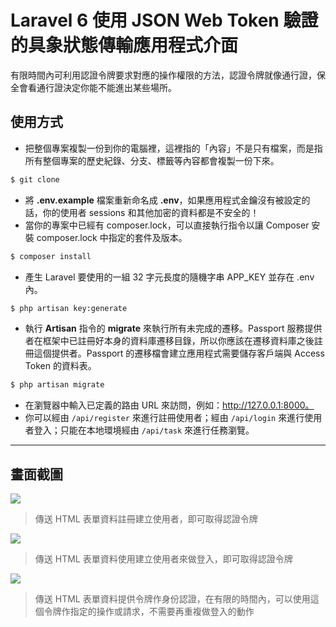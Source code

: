 # Laravel 6 使用 JSON Web Token 驗證的具象狀態傳輸應用程式介面

有限時間內可利用認證令牌要求對應的操作權限的方法，認證令牌就像通行證，保全會看通行證決定你能不能進出某些場所。

## 使用方式
- 把整個專案複製一份到你的電腦裡，這裡指的「內容」不是只有檔案，而是指所有整個專案的歷史紀錄、分支、標籤等內容都會複製一份下來。
```sh
$ git clone
```
- 將 __.env.example__ 檔案重新命名成 __.env__，如果應用程式金鑰沒有被設定的話，你的使用者 sessions 和其他加密的資料都是不安全的！
- 當你的專案中已經有 composer.lock，可以直接執行指令以讓 Composer 安裝 composer.lock 中指定的套件及版本。
```sh
$ composer install
```
- 產⽣ Laravel 要使用的一組 32 字元長度的隨機字串 APP_KEY 並存在 .env 內。
```sh
$ php artisan key:generate
```
- 執行 __Artisan__ 指令的 __migrate__ 來執行所有未完成的遷移。Passport 服務提供者在框架中已註冊好本身的資料庫遷移目錄，所以你應該在遷移資料庫之後註冊這個提供者。Passport 的遷移檔會建立應用程式需要儲存客戶端與 Access Token 的資料表。
```sh
$ php artisan migrate
```
- 在瀏覽器中輸入已定義的路由 URL 來訪問，例如：http://127.0.0.1:8000。
- 你可以經由 `/api/register` 來進行註冊使用者；經由 `/api/login` 來進行使用者登入；只能在本地環境經由 `/api/task` 來進行任務瀏覽。

----

## 畫面截圖
![](https://i.imgur.com/NuKu9YE.png)
> 傳送 HTML 表單資料註冊建立使用者，即可取得認證令牌

![](https://i.imgur.com/ZzpcaRT.png)
> 傳送 HTML 表單資料使用建立使用者來做登入，即可取得認證令牌

![](https://i.imgur.com/r9Eu2ej.png)
> 傳送 HTML 表單資料提供令牌作身份認證，在有限的時間內，可以使用這個令牌作指定的操作或請求，不需要再重複做登入的動作